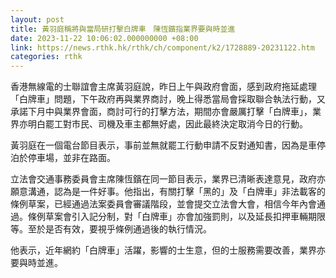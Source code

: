 ```yaml
---
layout: post
title: 黃羽庭稱將與當局研打擊白牌車　陳恆鑌指業界要與時並進
date: 2023-11-22 10:06:02.000000000 +08:00
link: https://news.rthk.hk/rthk/ch/component/k2/1728889-20231122.htm
categories: rthk
---
```


香港無線電的士聯誼會主席黃羽庭說，昨日上午與政府會面，感到政府拖延處理「白牌車」問題，下午政府再與業界商討，晚上得悉當局會採取聯合執法行動，又承諾下月中與業界會面，商討可行的打擊方法，期間亦會嚴厲打擊「白牌車」，業界亦明白罷工對市民、司機及車主都無好處，因此最終決定取消今日的行動。

黃羽庭在一個電台節目表示，事前並無就罷工行動申請不反對通知書，因為是車停泊於停車場，並非在路面。

立法會交通事務委員會主席陳恆鑌在同一節目表示，業界已清晰表達意見，政府亦願意溝通，認為是一件好事。他指出，有關打擊「黑的」及「白牌車」非法載客的條例草案，已經通過法案委員會審議階段，並會提交立法會大會，相信今年內會通過。條例草案會引入記分制，對「白牌車」亦會加強罰則，以及延長扣押車輛期限等。至於是否有效，要視乎條例通過後的執行情況。

他表示，近年網約「白牌車」活躍，影響的士生意，但的士服務需要改善，業界亦要與時並進。
